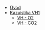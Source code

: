 * [Úvod](#index.md) 
* [Kazuistika VH1](#pribeh1.md) 
  * [VH - O2](#pribeh2a.md)
  * [VH - CO2](#pribeh2b-pco2.md)

<!--
  * [VH 2](#pribeh2.md)
* [Pomocné]
  * [Spotřeba O2CO2](#index.md) 
    * [Anemická hypoxie](#anemickahypoxie1.md)
    * [Komplexní simulace plic](#komplexnisimulator.md)
    * [Simulátor krevních plynů 1](#bloodymary2.md)
    * [Simulátor krevních plynů 2](#bloodymary3.md)
  * [Křivky O2CO2](#bloodymaryO2CO2.md)
    * [Křivky O2CO2 více proměnných](#bloodymaryO2CO2ViceProm.md)
  * [Animace - Nanogenerátory](#c03_nanogeneratory.md)
    * [Palivo pro mitochondriální <br/> nanogenerátory](#c04_palivo.md)
    * [První fáze biologických oxidací<br/> - trávení](#c05_prvni_faze.md)
    * [Druhá fáze biologických oxidací<br/> - tvorba acetylkoenzymu A](#c06_druha_faze.md)
    * [Třetí fáze biologických oxidací](#c07_treti_faze.md)
  * [Distribuce - 1 alveola](#bloodymaryAlveola1.md)
    * [Plíce - 2 alveoly](#bloodymaryAlveoly2.md)
    * [Tkáně - celkem](#bloodymaryCast1.md)
    * [Tkáně - 3 části](#bloodymaryCast3.md)
    * [Tkáně - 7 částí](#bloodymaryCast7.md)
  * [Model 2210 - přepočet koncentrací](#simpletissue.md)
* [O tomto textu](#about.md) 
-->